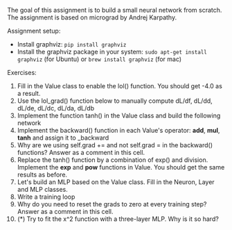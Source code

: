 The goal of this assignment is to build a small neural network from scratch. The assignment is based on micrograd by Andrej Karpathy.

Assignment setup:
- Install graphviz: `pip install graphviz`
- Install the graphviz package in your system: `sudo apt-get install graphviz` (for Ubuntu) or `brew install graphviz` (for mac)

Exercises:

1. Fill in the Value class to enable the lol() function. You should get -4.0 as a result.
2. Use the lol_grad() function below to manually compute dL/df, dL/dd, dL/de, dL/dc, dL/da, dL/db
3. Implement the function tanh() in the Value class and build the following network
4. Implement the backward() function in each Value's operator: __add__, __mul__, __tanh__ and assign it to _backward
5. Why are we using self.grad += and not self.grad = in the backward() functions?  Answer as a comment in this cell.
6. Replace the tanh() function by a combination of exp() and division.  Implement the __exp__ and __pow__ functions in Value. You should get the same results as before.
7. Let's build an MLP based on the Value class.  Fill in the Neuron, Layer and MLP classes.
8. Write a training loop
9. Why do you need to reset the grads to zero at every training step?  Answer as a comment in this cell.
10. (*) Try to fit the x^2 function with a three-layer MLP. Why is it so hard?
